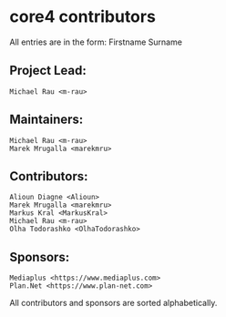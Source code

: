 # core4 contributors

All entries are in the form:
    Firstname Surname <GitHub account>

## Project Lead:
    Michael Rau <m-rau>

## Maintainers:
    Michael Rau <m-rau>
    Marek Mrugalla <marekmru>
    
## Contributors:
    Alioun Diagne <Alioun>
    Marek Mrugalla <marekmru>
    Markus Kral <MarkusKral>
    Michael Rau <m-rau>
    Olha Todorashko <OlhaTodorashko>
    
## Sponsors:
    Mediaplus <https://www.mediaplus.com>
    Plan.Net <https://www.plan-net.com>
    
All contributors and sponsors are sorted alphabetically.